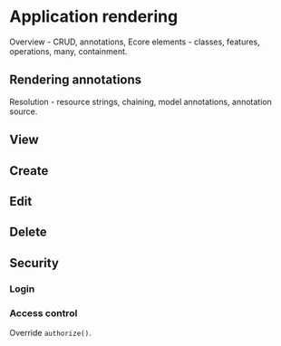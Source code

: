 # Application rendering

Overview - CRUD, annotations, Ecore elements - classes, features, operations, many, containment.

## Rendering annotations

Resolution - resource strings, chaining, model annotations, annotation source.

## View

## Create

## Edit

## Delete



## Security

### Login

### Access control

Override ``authorize()``.